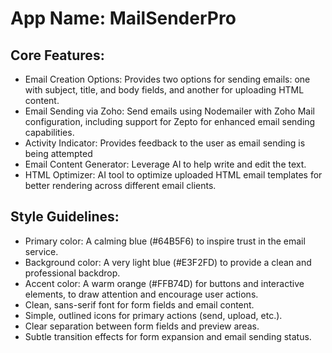 # **App Name**: MailSenderPro

## Core Features:

- Email Creation Options: Provides two options for sending emails: one with subject, title, and body fields, and another for uploading HTML content.
- Email Sending via Zoho: Send emails using Nodemailer with Zoho Mail configuration, including support for Zepto for enhanced email sending capabilities.
- Activity Indicator: Provides feedback to the user as email sending is being attempted
- Email Content Generator: Leverage AI to help write and edit the text.
- HTML Optimizer: AI tool to optimize uploaded HTML email templates for better rendering across different email clients.

## Style Guidelines:

- Primary color: A calming blue (#64B5F6) to inspire trust in the email service.
- Background color: A very light blue (#E3F2FD) to provide a clean and professional backdrop.
- Accent color: A warm orange (#FFB74D) for buttons and interactive elements, to draw attention and encourage user actions.
- Clean, sans-serif font for form fields and email content.
- Simple, outlined icons for primary actions (send, upload, etc.).
- Clear separation between form fields and preview areas.
- Subtle transition effects for form expansion and email sending status.